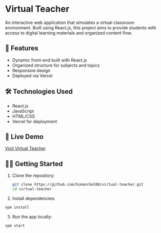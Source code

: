 # Virtual Teacher

An interactive web application that simulates a virtual classroom environment. Built using React.js, this project aims to provide students with access to digital learning materials and organized content flow.

## 🌟 Features
- Dynamic front-end built with React.js
- Organized structure for subjects and topics
- Responsive design
- Deployed via Vercel

## 🛠️ Technologies Used
- React.js
- JavaScript
- HTML/CSS
- Vercel for deployment

## 🚀 Live Demo
[Visit Virtual Teacher](https://virtual-teacher-eta.vercel.app)

## 🧑‍💻 Getting Started
1. Clone the repository:
   ```bash
   git clone https://github.com/himanchal08/virtual-teacher.git
   cd virtual-teacher
2. Install dependencies:
  ```bash
  npm install
```
3. Run the app locally:
```bash
npm start



